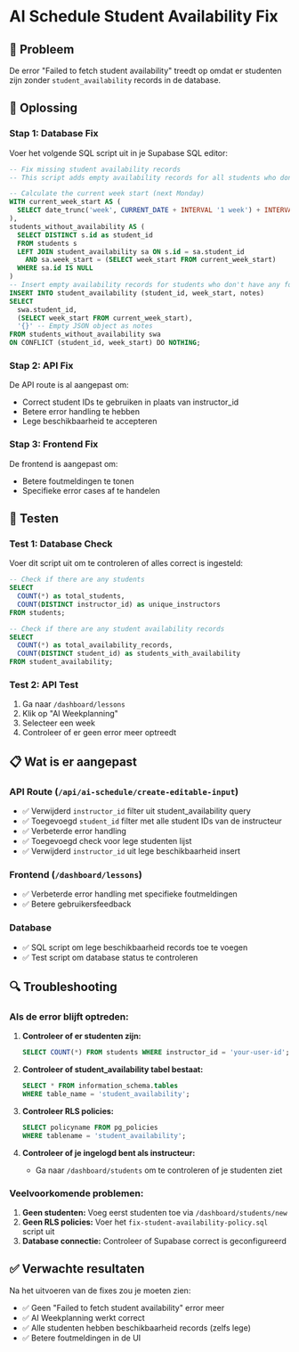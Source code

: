 # AI Schedule Student Availability Fix

## 🚨 Probleem
De error "Failed to fetch student availability" treedt op omdat er studenten zijn zonder `student_availability` records in de database.

## 🔧 Oplossing

### Stap 1: Database Fix
Voer het volgende SQL script uit in je Supabase SQL editor:

```sql
-- Fix missing student availability records
-- This script adds empty availability records for all students who don't have any availability yet

-- Calculate the current week start (next Monday)
WITH current_week_start AS (
  SELECT date_trunc('week', CURRENT_DATE + INTERVAL '1 week') + INTERVAL '1 day' as week_start
),
students_without_availability AS (
  SELECT DISTINCT s.id as student_id
  FROM students s
  LEFT JOIN student_availability sa ON s.id = sa.student_id 
    AND sa.week_start = (SELECT week_start FROM current_week_start)
  WHERE sa.id IS NULL
)
-- Insert empty availability records for students who don't have any for the current week
INSERT INTO student_availability (student_id, week_start, notes)
SELECT 
  swa.student_id,
  (SELECT week_start FROM current_week_start),
  '{}' -- Empty JSON object as notes
FROM students_without_availability swa
ON CONFLICT (student_id, week_start) DO NOTHING;
```

### Stap 2: API Fix
De API route is al aangepast om:
- Correct student IDs te gebruiken in plaats van instructor_id
- Betere error handling te hebben
- Lege beschikbaarheid te accepteren

### Stap 3: Frontend Fix
De frontend is aangepast om:
- Betere foutmeldingen te tonen
- Specifieke error cases af te handelen

## 🧪 Testen

### Test 1: Database Check
Voer dit script uit om te controleren of alles correct is ingesteld:

```sql
-- Check if there are any students
SELECT 
  COUNT(*) as total_students,
  COUNT(DISTINCT instructor_id) as unique_instructors
FROM students;

-- Check if there are any student availability records
SELECT 
  COUNT(*) as total_availability_records,
  COUNT(DISTINCT student_id) as students_with_availability
FROM student_availability;
```

### Test 2: API Test
1. Ga naar `/dashboard/lessons`
2. Klik op "AI Weekplanning"
3. Selecteer een week
4. Controleer of er geen error meer optreedt

## 📋 Wat is er aangepast

### API Route (`/api/ai-schedule/create-editable-input`)
- ✅ Verwijderd `instructor_id` filter uit student_availability query
- ✅ Toegevoegd `student_id` filter met alle student IDs van de instructeur
- ✅ Verbeterde error handling
- ✅ Toegevoegd check voor lege studenten lijst
- ✅ Verwijderd `instructor_id` uit lege beschikbaarheid insert

### Frontend (`/dashboard/lessons`)
- ✅ Verbeterde error handling met specifieke foutmeldingen
- ✅ Betere gebruikersfeedback

### Database
- ✅ SQL script om lege beschikbaarheid records toe te voegen
- ✅ Test script om database status te controleren

## 🔍 Troubleshooting

### Als de error blijft optreden:

1. **Controleer of er studenten zijn:**
   ```sql
   SELECT COUNT(*) FROM students WHERE instructor_id = 'your-user-id';
   ```

2. **Controleer of student_availability tabel bestaat:**
   ```sql
   SELECT * FROM information_schema.tables 
   WHERE table_name = 'student_availability';
   ```

3. **Controleer RLS policies:**
   ```sql
   SELECT policyname FROM pg_policies 
   WHERE tablename = 'student_availability';
   ```

4. **Controleer of je ingelogd bent als instructeur:**
   - Ga naar `/dashboard/students` om te controleren of je studenten ziet

### Veelvoorkomende problemen:

1. **Geen studenten:** Voeg eerst studenten toe via `/dashboard/students/new`
2. **Geen RLS policies:** Voer het `fix-student-availability-policy.sql` script uit
3. **Database connectie:** Controleer of Supabase correct is geconfigureerd

## ✅ Verwachte resultaten

Na het uitvoeren van de fixes zou je moeten zien:
- ✅ Geen "Failed to fetch student availability" error meer
- ✅ AI Weekplanning werkt correct
- ✅ Alle studenten hebben beschikbaarheid records (zelfs lege)
- ✅ Betere foutmeldingen in de UI 